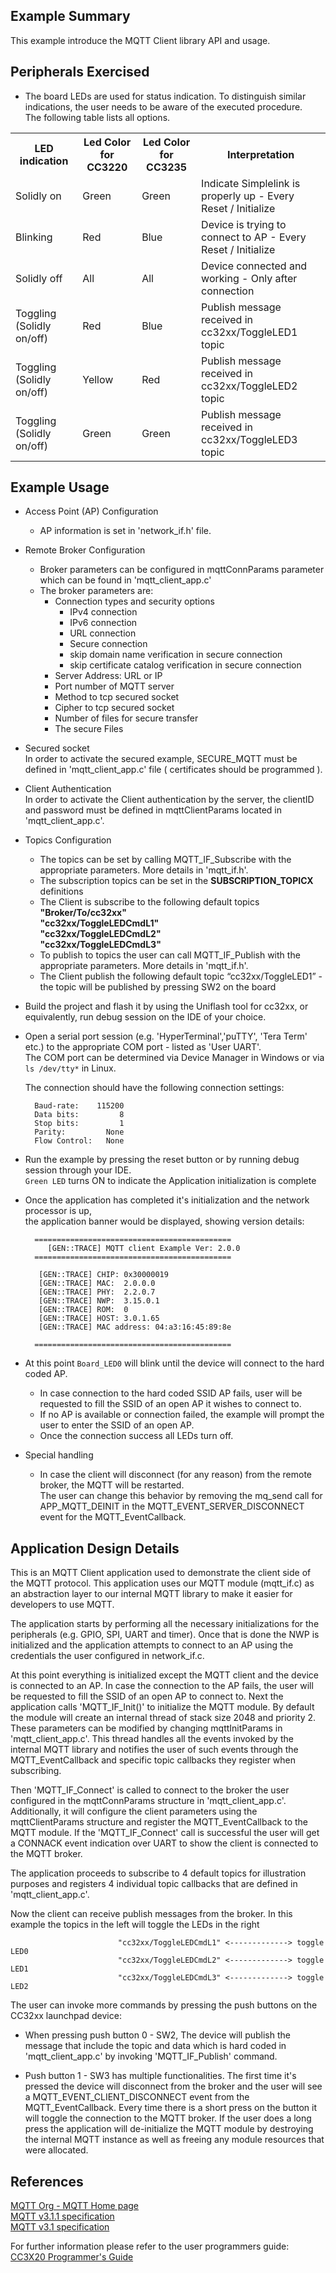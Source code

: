 
## Example Summary

This example introduce the MQTT Client library API and usage.

## Peripherals Exercised

* The board LEDs are used for status indication. To distinguish similar indications, the user needs to be aware of the executed procedure.   
The following table lists all options.

<table>
  <tr>
    <th>LED indication</th>
    <th>Led Color for CC3220 </th>
    <th>Led Color for CC3235 </th>
    <th>Interpretation</th>
  </tr>
  <tr>
    <td>Solidly on</td>
    <td>Green</td>
    <td>Green</td>
    <td>Indicate Simplelink is properly up - Every Reset / Initialize</td>
  </tr>
  <tr>
    <td>Blinking</td>
    <td>Red</td>
    <td>Blue</td>
    <td>Device is trying to connect to AP - Every Reset / Initialize</td>
  </tr>
  <tr>
    <td>Solidly off</td>
    <td>All</td>
    <td>All</td>
    <td>Device connected and working - Only after connection</td>
  </tr>
  <tr>
    <td>Toggling (Solidly on/off)</td>
    <td>Red</td>
    <td>Blue</td>
    <td>Publish message received in cc32xx/ToggleLED1 topic</td>
  </tr>
  <tr>
    <td>Toggling (Solidly on/off)</td>
    <td>Yellow</td>
    <td>Red</td>
    <td>Publish message received in cc32xx/ToggleLED2 topic</td>
  </tr>
  <tr>
    <td>Toggling (Solidly on/off)</td>
    <td>Green</td>
    <td>Green</td>
    <td>Publish message received in cc32xx/ToggleLED3 topic</td>
  </tr>
</table>

## Example Usage

* Access Point (AP) Configuration
	- AP information is set in 'network\_if.h' file.

* Remote Broker Configuration

	- Broker parameters can be configured in mqttConnParams parameter which can be found in 'mqtt\_client\_app.c'
	- The broker parameters are:
		- Connection types and security options
			- IPv4 connection
			- IPv6 connection
			- URL connection
			- Secure connection
			- skip domain name verification in secure connection
			- skip certificate catalog verification in secure connection
		- Server Address: URL or IP
    	- Port number of MQTT server
    	- Method to tcp secured socket
    	- Cipher to tcp secured socket
    	- Number of files for secure transfer
    	- The secure Files  

* Secured socket  
	In order to activate the secured example, SECURE\_MQTT must be defined in 'mqtt\_client\_app.c' file  ( certificates should be programmed ).

* Client Authentication  
	In order to activate the Client authentication by the server, the clientID and password must be defined in mqttClientParams located in 'mqtt_client_app.c'.
  
* Topics Configuration
	- The topics can be set by calling MQTT_IF_Subscribe with the appropriate parameters. More details in 'mqtt_if.h'.
	- The subscription topics can be set in the **SUBSCRIPTION\_TOPICX** definitions
	- The Client is subscribe to the following default topics  
		**"Broker/To/cc32xx"**  
		**"cc32xx/ToggleLEDCmdL1"**  
		**"cc32xx/ToggleLEDCmdL2"**  
		**"cc32xx/ToggleLEDCmdL3"**  
	- To publish to topics the user can call MQTT_IF_Publish with the appropriate parameters. More details in 'mqtt_if.h'.
	- The Client publish the following default topic “cc32xx/ToggleLED1” - the topic will be published by pressing SW2 on the board
	
* Build the project and flash it by using the Uniflash tool for cc32xx, or equivalently, run debug session on the IDE of your choice.

* Open a serial port session (e.g. 'HyperTerminal','puTTY', 'Tera Term' etc.) to the appropriate COM port - listed as 'User UART'.  
The COM port can be determined via Device Manager in Windows or via `ls /dev/tty*` in Linux.

	The connection should have the following connection settings:

    	Baud-rate:    115200
	    Data bits:         8
	    Stop bits:         1
	    Parity:         None
	    Flow Control:   None


* Run the example by pressing the reset button or by running debug session through your IDE.  
 `Green LED` turns ON to indicate the Application initialization is complete 

* Once the application has completed it's initialization and the network processor is up,  
  the application banner would be displayed, showing version details:

        ============================================
           [GEN::TRACE] MQTT client Example Ver: 2.0.0
        ============================================

         [GEN::TRACE] CHIP: 0x30000019
         [GEN::TRACE] MAC:  2.0.0.0
         [GEN::TRACE] PHY:  2.2.0.7
         [GEN::TRACE] NWP:  3.15.0.1
         [GEN::TRACE] ROM:  0
         [GEN::TRACE] HOST: 3.0.1.65
         [GEN::TRACE] MAC address: 04:a3:16:45:89:8e

        ============================================

* At this point `Board_LED0` will blink until the device will connect to the hard coded AP.  
	* In case connection to the hard coded SSID AP fails, user will be requested to fill the SSID of an open AP it wishes to connect to.
  	* If no AP is available or connection failed, the example will prompt the user to enter the SSID of an open AP.
	* Once the connection success all LEDs turn off.

* Special handling
	- In case the client will disconnect (for any reason) from the remote broker, the MQTT will be restarted.   
	The user can change this behavior by removing the mq_send call for APP_MQTT_DEINIT in the MQTT_EVENT_SERVER_DISCONNECT event for the MQTT_EventCallback.

## Application Design Details

This is an MQTT Client application used to demonstrate the client side of the MQTT protocol. This application uses our MQTT module (mqtt_if.c) as an abstraction layer to our internal MQTT library to make it easier for developers to use MQTT. 

The application starts by performing all the necessary initializations for the peripherals (e.g. GPIO, SPI, UART and timer).  Once that is done the NWP is initialized and the application attempts to connect to an AP using the credentials the user configured in network_if.c. 

At this point everything is initialized except the MQTT client and the device is connected to an AP. In case the connection to the AP fails, the user will be requested to fill the SSID of an open AP to connect to. Next the application calls 'MQTT\_IF\_Init()' to initialize the MQTT module. By default the module will create an internal thread of stack size 2048 and priority 2. These parameters can be modified by changing mqttInitParams in 'mqtt\_client\_app.c'. This thread handles all the events invoked by the internal MQTT library and notifies the user of such events through the MQTT_EventCallback and specific topic callbacks they register when subscribing. 

Then 'MQTT\_IF\_Connect' is called to connect to the broker the user configured in the mqttConnParams structure in 'mqtt\_client\_app.c'. Additionally, it will configure the client parameters using the mqttClientParams structure and register the MQTT\_EventCallback to the MQTT module. If the  'MQTT\_IF\_Connect' call is successful the user will get a CONNACK event indication over UART to show the client is connected to the MQTT broker. 

The application proceeds to subscribe to 4 default topics for illustration purposes and registers 4 individual topic callbacks that are defined in 'mqtt\_client\_app.c'. 

Now the client can receive publish messages from the broker.
In this example the topics in the left will toggle the LEDs in the right
     
							"cc32xx/ToggleLEDCmdL1" <-------------> toggle LED0  
							"cc32xx/ToggleLEDCmdL2" <-------------> toggle LED1  
							"cc32xx/ToggleLEDCmdL3" <-------------> toggle LED2   


The user can invoke more commands by pressing the push buttons on the CC32xx launchpad device: 

* When pressing push button 0 - SW2, The device will publish the message that include the topic and data which is hard coded in 'mqtt\_client\_app.c' by invoking 'MQTT\_IF\_Publish' command.

* Push button 1 - SW3 has multiple functionalities. The first time it's pressed the device will disconnect from the broker and the user will see a MQTT_EVENT_CLIENT_DISCONNECT event from the MQTT_EventCallback. Every time there is a short press on the button it will toggle the connection to the MQTT broker. If the user does a long press the application will de-initialize the MQTT module by destroying the internal MQTT instance as well as freeing any module resources that were allocated. 
	
## References

[MQTT Org - MQTT Home page](http://mqtt.org/documentation)  
[MQTT v3.1.1 specification](http://docs.oasis-open.org/mqtt/mqtt/v3.1.1/os/mqtt-v3.1.1-os.html)  
[MQTT v3.1 specification](http://www.ibm.com/developerworks/webservices/library/ws-mqtt/index.html)  

For further information please refer to the user programmers guide: [CC3X20 Programmer's Guide](http://www.ti.com/lit/swru455)